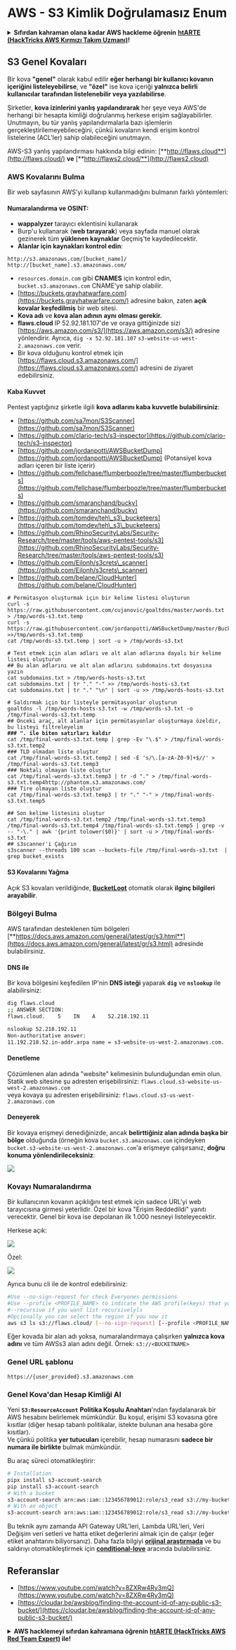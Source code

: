 # AWS - S3 Kimlik Doğrulamasız Enum

<details>

<summary><strong>Sıfırdan kahraman olana kadar AWS hackleme öğrenin</strong> <a href="https://training.hacktricks.xyz/courses/arte"><strong>htARTE (HackTricks AWS Kırmızı Takım Uzmanı)</strong></a><strong>!</strong></summary>

HackTricks'ı desteklemenin diğer yolları:

* **Şirketinizi HackTricks'te reklamınızı görmek istiyorsanız** veya **HackTricks'i PDF olarak indirmek istiyorsanız** [**ABONELİK PLANLARI**](https://github.com/sponsors/carlospolop)'na göz atın!
* [**Resmi PEASS & HackTricks ürünlerini keşfedin**](https://peass.creator-spring.com)
* [**The PEASS Ailesi'ni**](https://opensea.io/collection/the-peass-family) keşfedin, özel [**NFT'lerimiz**](https://opensea.io/collection/the-peass-family) koleksiyonumuz.
* **Katılın** 💬 [**Discord grubuna**](https://discord.gg/hRep4RUj7f) veya [**telegram grubuna**](https://t.me/peass) veya bizi **Twitter** 🐦 [**@hacktricks\_live**](https://twitter.com/hacktricks\_live)**'da takip edin.**
* **Hacking püf noktalarınızı paylaşarak** [**HackTricks**](https://github.com/carlospolop/hacktricks) ve [**HackTricks Cloud**](https://github.com/carlospolop/hacktricks-cloud) github depolarına PR göndererek.

</details>

## S3 Genel Kovaları

Bir kova **"genel"** olarak kabul edilir **eğer herhangi bir kullanıcı kovanın içeriğini listeleyebilirse**, ve **"özel"** ise kova içeriği **yalnızca belirli kullanıcılar tarafından listelenebilir veya yazılabilirse**.

Şirketler, **kova izinlerini yanlış yapılandırarak** her şeye veya AWS'de herhangi bir hesapta kimliği doğrulanmış herkese erişim sağlayabilirler. Unutmayın, bu tür yanlış yapılandırmalarla bazı işlemlerin gerçekleştirilemeyebileceğini, çünkü kovaların kendi erişim kontrol listelerine (ACL'ler) sahip olabileceğini unutmayın.

AWS-S3 yanlış yapılandırması hakkında bilgi edinin: [**http://flaws.cloud**](http://flaws.cloud/) **ve** [**http://flaws2.cloud/**](http://flaws2.cloud)

### AWS Kovalarını Bulma

Bir web sayfasının AWS'yi kullanıp kullanmadığını bulmanın farklı yöntemleri:

#### Numaralandırma ve OSINT:

* **wappalyzer** tarayıcı eklentisini kullanarak
* Burp'u kullanarak (**web tarayarak**) veya sayfada manuel olarak gezinerek tüm **yüklenen kaynaklar** Geçmiş'te kaydedilecektir.
*   **Alanlar için kaynakları kontrol edin**:

```
http://s3.amazonaws.com/[bucket_name]/
http://[bucket_name].s3.amazonaws.com/
```
* `resources.domain.com` gibi **CNAMES** için kontrol edin, `bucket.s3.amazonaws.com` CNAME'ye sahip olabilir.
* [https://buckets.grayhatwarfare.com](https://buckets.grayhatwarfare.com/) adresine bakın, zaten **açık kovalar keşfedilmiş** bir web sitesi.
* **Kova adı** ve **kova alan adının** **aynı olması gerekir.**
* **flaws.cloud** IP 52.92.181.107'de ve oraya gittiğinizde sizi [https://aws.amazon.com/s3/](https://aws.amazon.com/s3/) adresine yönlendirir. Ayrıca, `dig -x 52.92.181.107` `s3-website-us-west-2.amazonaws.com` verir.
* Bir kova olduğunu kontrol etmek için [https://flaws.cloud.s3.amazonaws.com/](https://flaws.cloud.s3.amazonaws.com/) adresini de ziyaret edebilirsiniz.

#### Kaba Kuvvet

Pentest yaptığınız şirketle ilgili **kova adlarını kaba kuvvetle bulabilirsiniz**:

* [https://github.com/sa7mon/S3Scanner](https://github.com/sa7mon/S3Scanner)
* [https://github.com/clario-tech/s3-inspector](https://github.com/clario-tech/s3-inspector)
* [https://github.com/jordanpotti/AWSBucketDump](https://github.com/jordanpotti/AWSBucketDump) (Potansiyel kova adları içeren bir liste içerir)
* [https://github.com/fellchase/flumberboozle/tree/master/flumberbuckets](https://github.com/fellchase/flumberboozle/tree/master/flumberbuckets)
* [https://github.com/smaranchand/bucky](https://github.com/smaranchand/bucky)
* [https://github.com/tomdev/teh\_s3\_bucketeers](https://github.com/tomdev/teh\_s3\_bucketeers)
* [https://github.com/RhinoSecurityLabs/Security-Research/tree/master/tools/aws-pentest-tools/s3](https://github.com/RhinoSecurityLabs/Security-Research/tree/master/tools/aws-pentest-tools/s3)
* [https://github.com/Eilonh/s3crets\_scanner](https://github.com/Eilonh/s3crets\_scanner)
* [https://github.com/belane/CloudHunter](https://github.com/belane/CloudHunter)

<pre class="language-bash"><code class="lang-bash"># Permütasyon oluşturmak için bir kelime listesi oluşturun
curl -s https://raw.githubusercontent.com/cujanovic/goaltdns/master/words.txt > /tmp/words-s3.txt.temp
curl -s https://raw.githubusercontent.com/jordanpotti/AWSBucketDump/master/BucketNames.txt >>/tmp/words-s3.txt.temp
cat /tmp/words-s3.txt.temp | sort -u > /tmp/words-s3.txt

# Test etmek için alan adları ve alt alan adlarına dayalı bir kelime listesi oluşturun
## Bu alan adlarını ve alt alan adlarını subdomains.txt dosyasına yazın
cat subdomains.txt > /tmp/words-hosts-s3.txt
cat subdomains.txt | tr "." "-" >> /tmp/words-hosts-s3.txt
cat subdomains.txt | tr "." "\n" | sort -u >> /tmp/words-hosts-s3.txt

# Saldırmak için bir listeyle permütasyonlar oluşturun
goaltdns -l /tmp/words-hosts-s3.txt -w /tmp/words-s3.txt -o /tmp/final-words-s3.txt.temp
## Önceki araç, alt alanlar için permütasyonlar oluşturmaya özeldir, bu listeyi filtreleyelim
<strong>### ". ile biten satırları kaldır
</strong>cat /tmp/final-words-s3.txt.temp | grep -Ev "\.$" > /tmp/final-words-s3.txt.temp2
### TLD olmadan liste oluştur
cat /tmp/final-words-s3.txt.temp2 | sed -E 's/\.[a-zA-Z0-9]+$//' > /tmp/final-words-s3.txt.temp3
### Noktalı olmayan liste oluştur
cat /tmp/final-words-s3.txt.temp3 | tr -d "." > /tmp/final-words-s3.txt.temp4http://phantom.s3.amazonaws.com/
### Tire olmayan liste oluştur
cat /tmp/final-words-s3.txt.temp3 | tr "." "-" > /tmp/final-words-s3.txt.temp5

## Son kelime listesini oluştur
cat /tmp/final-words-s3.txt.temp2 /tmp/final-words-s3.txt.temp3 /tmp/final-words-s3.txt.temp4 /tmp/final-words-s3.txt.temp5 | grep -v -- "-\." | awk '{print tolower($0)}' | sort -u > /tmp/final-words-s3.txt
## s3scanner'i Çağırın
s3scanner --threads 100 scan --buckets-file /tmp/final-words-s3.txt  | grep bucket_exists
</code></pre>

#### S3 Kovalarını Yağma

Açık S3 kovaları verildiğinde, [**BucketLoot**](https://github.com/redhuntlabs/BucketLoot) otomatik olarak **ilginç bilgileri arayabilir**.

### Bölgeyi Bulma

AWS tarafından desteklenen tüm bölgeleri [**https://docs.aws.amazon.com/general/latest/gr/s3.html**](https://docs.aws.amazon.com/general/latest/gr/s3.html) adresinde bulabilirsiniz.

#### DNS ile

Bir kova bölgesini keşfedilen IP'nin **DNS isteği** yaparak **`dig`** ve **`nslookup`** ile alabilirsiniz:
```bash
dig flaws.cloud
;; ANSWER SECTION:
flaws.cloud.    5    IN    A    52.218.192.11

nslookup 52.218.192.11
Non-authoritative answer:
11.192.218.52.in-addr.arpa name = s3-website-us-west-2.amazonaws.com.
```
#### Denetleme

Çözümlenen alan adında "website" kelimesinin bulunduğundan emin olun.\
Statik web sitesine şu adresten erişebilirsiniz: `flaws.cloud.s3-website-us-west-2.amazonaws.com`\
veya kovaya şu adresten erişebilirsiniz: `flaws.cloud.s3-us-west-2.amazonaws.com`

#### Deneyerek

Bir kovaya erişmeyi denediğinizde, ancak **belirttiğiniz alan adında başka bir bölge** olduğunda (örneğin kova `bucket.s3.amazonaws.com` içindeyken `bucket.s3-website-us-west-2.amazonaws.com`'a erişmeye çalışırsanız, **doğru konuma yönlendirileceksiniz**:

![](<../../../.gitbook/assets/image (57).png>)

### Kovayı Numaralandırma

Bir kullanıcının kovanın açıklığını test etmek için sadece URL'yi web tarayıcısına girmesi yeterlidir. Özel bir kova "Erişim Reddedildi" yanıtı verecektir. Genel bir kova ise depolanan ilk 1.000 nesneyi listeleyecektir.

Herkese açık:

![](<../../../.gitbook/assets/image (67).png>)

Özel:

![](<../../../.gitbook/assets/image (78).png>)

Ayrıca bunu cli ile de kontrol edebilirsiniz:
```bash
#Use --no-sign-request for check Everyones permissions
#Use --profile <PROFILE_NAME> to indicate the AWS profile(keys) that youwant to use: Check for "Any Authenticated AWS User" permissions
#--recursive if you want list recursivelyls
#Opcionally you can select the region if you now it
aws s3 ls s3://flaws.cloud/ [--no-sign-request] [--profile <PROFILE_NAME>] [ --recursive] [--region us-west-2]
```
Eğer kovada bir alan adı yoksa, numaralandırmaya çalışırken **yalnızca kova adını** ve tüm AWSs3 alan adını değil. Örnek: `s3://<BUCKETNAME>`

### Genel URL şablonu
```
https://{user_provided}.s3.amazonaws.com
```
### Genel Kova'dan Hesap Kimliği Al

Yeni **`S3:ResourceAccount`** **Politika Koşulu Anahtarı**'ndan faydalanarak bir AWS hesabını belirlemek mümkündür. Bu koşul, erişimi S3 kovasına göre kısıtlar (diğer hesap tabanlı politikalar, istekte bulunan ana hesaba göre kısıtlar).\
Ve çünkü politika **yer tutucuları** içerebilir, hesap numarasını **sadece bir numara ile birlikte** bulmak mümkündür.

Bu araç süreci otomatikleştirir:
```bash
# Installation
pipx install s3-account-search
pip install s3-account-search
# With a bucket
s3-account-search arn:aws:iam::123456789012:role/s3_read s3://my-bucket
# With an object
s3-account-search arn:aws:iam::123456789012:role/s3_read s3://my-bucket/path/to/object.ext
```
Bu teknik aynı zamanda API Gateway URL'leri, Lambda URL'leri, Veri Değişim veri setleri ve hatta etiket değerlerini almak için de çalışır (eğer etiket anahtarını biliyorsanız). Daha fazla bilgiyi [**orijinal araştırmada**](https://blog.plerion.com/conditional-love-for-aws-metadata-enumeration/) ve bu saldırıyı otomatikleştirmek için [**conditional-love**](https://github.com/plerionhq/conditional-love/) aracında bulabilirsiniz.

## Referanslar

* [https://www.youtube.com/watch?v=8ZXRw4Ry3mQ](https://www.youtube.com/watch?v=8ZXRw4Ry3mQ)
* [https://cloudar.be/awsblog/finding-the-account-id-of-any-public-s3-bucket/](https://cloudar.be/awsblog/finding-the-account-id-of-any-public-s3-bucket/)

<details>

<summary><strong>AWS hacklemeyi sıfırdan kahramana öğrenin</strong> <a href="https://training.hacktricks.xyz/courses/arte"><strong>htARTE (HackTricks AWS Red Team Expert)</strong></a><strong> ile!</strong></summary>

HackTricks'ı desteklemenin diğer yolları:

* **Şirketinizi HackTricks'te reklamını görmek istiyorsanız** veya **HackTricks'i PDF olarak indirmek istiyorsanız** [**ABONELİK PLANLARI**](https://github.com/sponsors/carlospolop)'na göz atın!
* [**Resmi PEASS & HackTricks ürünlerini**](https://peass.creator-spring.com) edinin
* [**The PEASS Family'yi**](https://opensea.io/collection/the-peass-family) keşfedin, özel [**NFT'lerimiz**](https://opensea.io/collection/the-peass-family) koleksiyonumuz
* **💬 [**Discord grubuna**](https://discord.gg/hRep4RUj7f) veya [**telegram grubuna**](https://t.me/peass) **katılın veya** bizi **Twitter** 🐦 [**@hacktricks\_live**](https://twitter.com/hacktricks\_live)'ı takip edin.**
* **Hacking püf noktalarınızı paylaşarak PR'lar göndererek** [**HackTricks**](https://github.com/carlospolop/hacktricks) ve [**HackTricks Cloud**](https://github.com/carlospolop/hacktricks-cloud) github depolarına katkıda bulunun.

</details>
